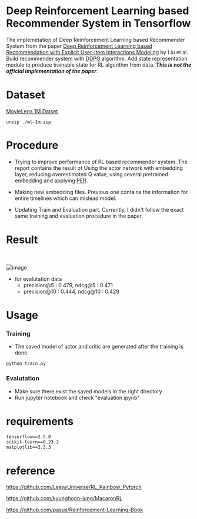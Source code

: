 # Deep Reinforcement Learning based Recommender System in Tensorflow

The implemetation of Deep Reinforcement Learning based Recommender System from the paper [Deep Reinforcement Learning based Recommendation with Explicit User-Item Interactions Modeling](https://arxiv.org/abs/1810.12027) by Liu et al. Build recommender system with [DDPG](https://arxiv.org/abs/1509.02971) algorithm. Add state representation module to produce trainable state for RL algorithm from data. **_This is not the official implementation of the paper_**.

# Dataset

[MovieLens 1M Datset](https://grouplens.org/datasets/movielens/1m/)

```
unzip ./ml-1m.zip
```

# Procedure

- Trying to improve performance of RL based recommender system. The report contains the result of Using the actor network with embedding layer, reducing overestimated Q value, using several pretrained embedding and applying [PER](https://arxiv.org/abs/1511.05952).

- Making new embedding files. Previous one contains the information for entire timelines which can mislead model.

- Updating Train and Evaluation part. Currently, I didn't follow the exact same training and evaluation procedure in the paper.

# Result

<br>

![image](https://user-images.githubusercontent.com/30210944/109442330-40b37180-7a7b-11eb-8303-d45a8083dbc7.png)

- for evalutation data
  - precision@5 : 0.479, ndcg@5 : 0.471
  - precision@10 : 0.444, ndcg@10 : 0.429

# Usage

### Training

- The saved model of actor and critic are generated after the training is done.

```
python train.py
```

### Evalutation

- Make sure there exist the saved models in the right directory
- Run jupyter notebook and check "evaluation.ipynb"

# requirements

```
tensorflow==2.5.0
scikit-learn==0.23.2
matplotlib==3.3.3
```

# reference

https://github.com/LeejwUniverse/RL_Rainbow_Pytorch

https://github.com/kyunghoon-jung/MacaronRL

https://github.com/pasus/Reinforcement-Learning-Book
